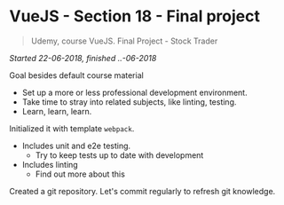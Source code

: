 # VueJS - Section 18 - Final project

> Udemy, course VueJS. Final Project - Stock Trader

*Started 22-06-2018, finished ..-06-2018*



Goal besides default course material

- Set up a more or less professional development environment.
- Take time to stray into related subjects, like linting, testing.
- Learn, learn, learn.



Initialized it with template `webpack`. 

- Includes unit and e2e testing.
  - Try to keep tests up to date with development
- Includes linting
  - Find out more about this

Created a git repository. Let's commit regularly to refresh git knowledge.
